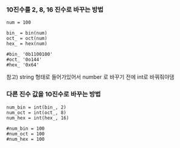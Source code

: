 ### 10진수를 2, 8, 16 진수로 바꾸는 방법

	num = 100

	bin_ = bin(num)
	oct_ = oct(num)
	hex_ = hex(num)

	#bin_ '0b1100100'
	#oct_ '0o144'
	#hex_ '0x64'

참고) string 형태로 들어가있어서 number 로 바꾸기 전에 int로 바꿔줘야댐


### 다른 진수 값을 10진수로 바꾸는 방법

	num_bin = int(bin_, 2)
	num_oct = int(oct_, 8)
	num_hex = int(hex_, 16)

	#num_bin = 100
	#num_oct = 100
	#num_hex = 100
